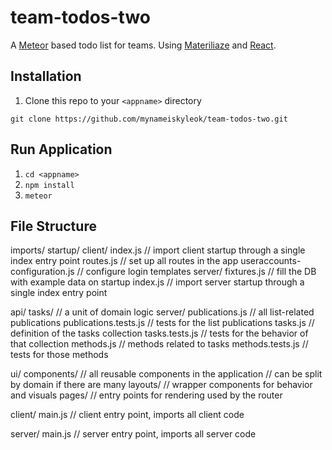 # team-todos-two
A [Meteor](https://www.meteor.com/) based todo list for teams. Using [Materiliaze](http://meteor-materialize-boilerplate.meteor.com/) and [React](https://facebook.github.io/react/).

## Installation

1. Clone this repo to your `<appname>` directory

  `git clone https://github.com/mynameiskyleok/team-todos-two.git`

## Run Application

1. `cd <appname>`
2. `npm install`
3. `meteor`

## File Structure

imports/
  startup/
    client/
      index.js                 // import client startup through a single index entry point
      routes.js                // set up all routes in the app
      useraccounts-configuration.js // configure login templates
    server/
      fixtures.js              // fill the DB with example data on startup
      index.js                 // import server startup through a single index entry point

  api/
    tasks/                     // a unit of domain logic
      server/
        publications.js        // all list-related publications
        publications.tests.js  // tests for the list publications
      tasks.js                 // definition of the tasks collection
      tasks.tests.js           // tests for the behavior of that collection
      methods.js               // methods related to tasks
      methods.tests.js         // tests for those methods

  ui/
    components/                // all reusable components in the application
                               // can be split by domain if there are many
    layouts/                   // wrapper components for behavior and visuals
    pages/                     // entry points for rendering used by the router

client/
  main.js                      // client entry point, imports all client code

server/
  main.js                      // server entry point, imports all server code
